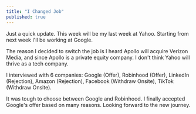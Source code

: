 ```yaml
---
title: "I Changed Job"
published: true
---
```


Just a quick update. This week will be my last week at Yahoo. Starting from next week I'll be working at Google.

The reason I decided to switch the job is I heard Apollo will acquire Verizon Media, and since Apollo is a private equity company. I don't think Yahoo will thrive as a tech company.

I interviewed with 6 companies: Google (Offer), Robinhood (Offer), LinkedIn (Rejection), Amazon (Rejection), Facebook (Withdraw Onsite), TikTok (Withdraw Onsite).

It was tough to choose between Google and Robinhood. I finally accepted Google's offer based on many reasons. Looking forward to the new journey.
